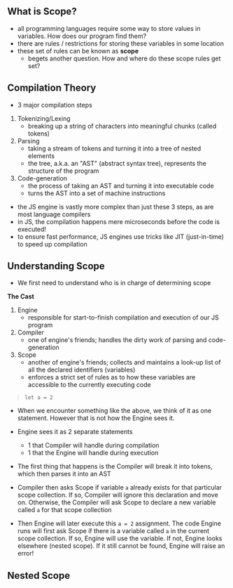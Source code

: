## What is Scope?

- all programming languages require some way to store values in variables. How does our program find them?
- there are rules / restrictions for storing these variables in some location
- these set of rules can be known as <strong>scope</strong>
  - begets another question. How and where do these scope rules get set?

## Compilation Theory

- 3 major compilation steps

1. Tokenizing/Lexing
   - breaking up a string of characters into meaningful chunks (called tokens)
2. Parsing
   - taking a stream of tokens and turning it into a tree of nested elements
   - the tree, a.k.a. an "AST" (abstract syntax tree), represents the structure of the program
3. Code-generation
   - the process of taking an AST and turning it into executable code
   - turns the AST into a set of machine instructions

- the JS engine is vastly more complex than just these 3 steps, as are most language compilers
- in JS, the compilation happens mere microseconds before the code is executed!
- to ensure fast performance, JS engines use tricks like JIT (just-in-time) to speed up compilation

## Understanding Scope

- We first need to understand who is in charge of determining scope

<strong>The Cast</strong>

1. Engine
   - responsible for start-to-finish compilation and execution of our JS program
2. Compiler
   - one of engine's friends; handles the dirty work of parsing and code-generation
3. Scope
   - another of engine's friends; collects and maintains a look-up list of all the declared identifiers (variables)
   - enforces a strict set of rules as to how these variables are accessible to the currently executing code

> `let a = 2`

- When we encounter something like the above, we think of it as one statement. However that is not how the Engine sees it.
- Engine sees it as 2 separate statements

  - 1 that Compiler will handle during compilation
  - 1 that the Engine will handle during execution

- The first thing that happens is the Compiler will break it into tokens, which then parses it into an AST
- Compiler then asks Scope if variable `a` already exists for that particular scope collection. If so, Compiler will ignore this declaration and move on. Otherwise, the Compiler will ask Scope to declare a new variable called `a` for that scope collection

- Then Engine will later execute this `a = 2` assignment. The code Engine runs will first ask Scope if there is a variable called `a` in the current scope collection. If so, Engine will use the variable. If not, Engine looks elsewhere (nested scope). If it still cannot be found, Engine will raise an error!

## Nested Scope
